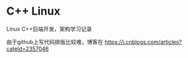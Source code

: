 # C++ Linux

Linux C++后端开发，架构学习记录

由于github上写代码排版比较难，博客在
https://i.cnblogs.com/articles?cateId=2357046

